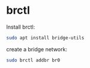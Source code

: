 # brctl

Install brctl:
```bash
sudo apt install bridge-utils
```

create a bridge network:
```bash
sudo brctl addbr br0
```
